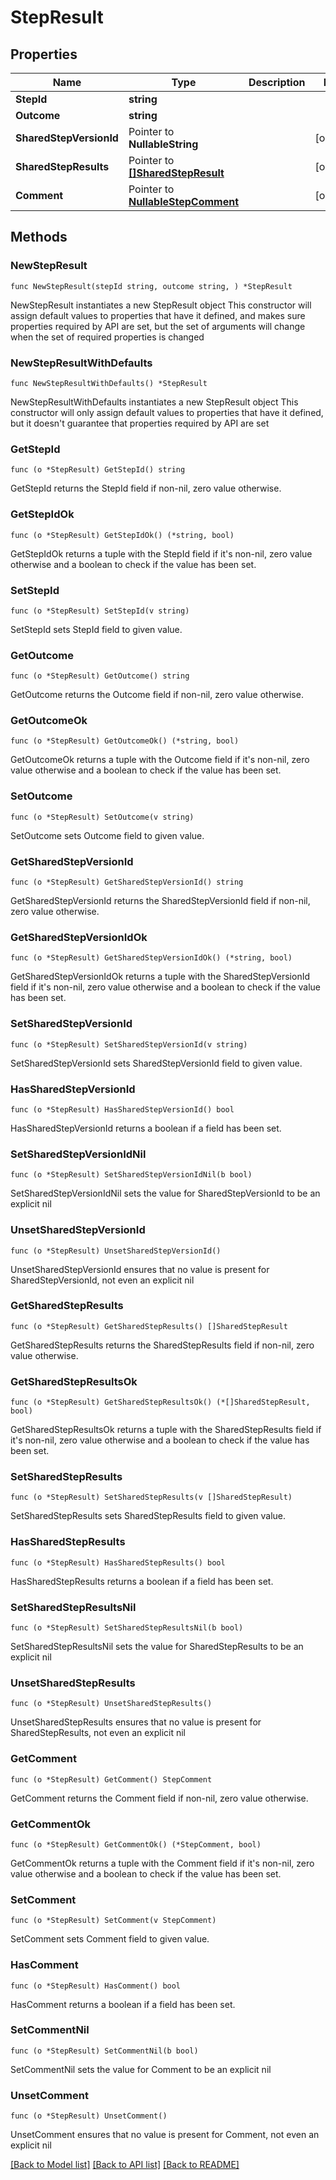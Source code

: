 # StepResult

## Properties

Name | Type | Description | Notes
------------ | ------------- | ------------- | -------------
**StepId** | **string** |  | 
**Outcome** | **string** |  | 
**SharedStepVersionId** | Pointer to **NullableString** |  | [optional] 
**SharedStepResults** | Pointer to [**[]SharedStepResult**](SharedStepResult.md) |  | [optional] 
**Comment** | Pointer to [**NullableStepComment**](StepComment.md) |  | [optional] 

## Methods

### NewStepResult

`func NewStepResult(stepId string, outcome string, ) *StepResult`

NewStepResult instantiates a new StepResult object
This constructor will assign default values to properties that have it defined,
and makes sure properties required by API are set, but the set of arguments
will change when the set of required properties is changed

### NewStepResultWithDefaults

`func NewStepResultWithDefaults() *StepResult`

NewStepResultWithDefaults instantiates a new StepResult object
This constructor will only assign default values to properties that have it defined,
but it doesn't guarantee that properties required by API are set

### GetStepId

`func (o *StepResult) GetStepId() string`

GetStepId returns the StepId field if non-nil, zero value otherwise.

### GetStepIdOk

`func (o *StepResult) GetStepIdOk() (*string, bool)`

GetStepIdOk returns a tuple with the StepId field if it's non-nil, zero value otherwise
and a boolean to check if the value has been set.

### SetStepId

`func (o *StepResult) SetStepId(v string)`

SetStepId sets StepId field to given value.


### GetOutcome

`func (o *StepResult) GetOutcome() string`

GetOutcome returns the Outcome field if non-nil, zero value otherwise.

### GetOutcomeOk

`func (o *StepResult) GetOutcomeOk() (*string, bool)`

GetOutcomeOk returns a tuple with the Outcome field if it's non-nil, zero value otherwise
and a boolean to check if the value has been set.

### SetOutcome

`func (o *StepResult) SetOutcome(v string)`

SetOutcome sets Outcome field to given value.


### GetSharedStepVersionId

`func (o *StepResult) GetSharedStepVersionId() string`

GetSharedStepVersionId returns the SharedStepVersionId field if non-nil, zero value otherwise.

### GetSharedStepVersionIdOk

`func (o *StepResult) GetSharedStepVersionIdOk() (*string, bool)`

GetSharedStepVersionIdOk returns a tuple with the SharedStepVersionId field if it's non-nil, zero value otherwise
and a boolean to check if the value has been set.

### SetSharedStepVersionId

`func (o *StepResult) SetSharedStepVersionId(v string)`

SetSharedStepVersionId sets SharedStepVersionId field to given value.

### HasSharedStepVersionId

`func (o *StepResult) HasSharedStepVersionId() bool`

HasSharedStepVersionId returns a boolean if a field has been set.

### SetSharedStepVersionIdNil

`func (o *StepResult) SetSharedStepVersionIdNil(b bool)`

 SetSharedStepVersionIdNil sets the value for SharedStepVersionId to be an explicit nil

### UnsetSharedStepVersionId
`func (o *StepResult) UnsetSharedStepVersionId()`

UnsetSharedStepVersionId ensures that no value is present for SharedStepVersionId, not even an explicit nil
### GetSharedStepResults

`func (o *StepResult) GetSharedStepResults() []SharedStepResult`

GetSharedStepResults returns the SharedStepResults field if non-nil, zero value otherwise.

### GetSharedStepResultsOk

`func (o *StepResult) GetSharedStepResultsOk() (*[]SharedStepResult, bool)`

GetSharedStepResultsOk returns a tuple with the SharedStepResults field if it's non-nil, zero value otherwise
and a boolean to check if the value has been set.

### SetSharedStepResults

`func (o *StepResult) SetSharedStepResults(v []SharedStepResult)`

SetSharedStepResults sets SharedStepResults field to given value.

### HasSharedStepResults

`func (o *StepResult) HasSharedStepResults() bool`

HasSharedStepResults returns a boolean if a field has been set.

### SetSharedStepResultsNil

`func (o *StepResult) SetSharedStepResultsNil(b bool)`

 SetSharedStepResultsNil sets the value for SharedStepResults to be an explicit nil

### UnsetSharedStepResults
`func (o *StepResult) UnsetSharedStepResults()`

UnsetSharedStepResults ensures that no value is present for SharedStepResults, not even an explicit nil
### GetComment

`func (o *StepResult) GetComment() StepComment`

GetComment returns the Comment field if non-nil, zero value otherwise.

### GetCommentOk

`func (o *StepResult) GetCommentOk() (*StepComment, bool)`

GetCommentOk returns a tuple with the Comment field if it's non-nil, zero value otherwise
and a boolean to check if the value has been set.

### SetComment

`func (o *StepResult) SetComment(v StepComment)`

SetComment sets Comment field to given value.

### HasComment

`func (o *StepResult) HasComment() bool`

HasComment returns a boolean if a field has been set.

### SetCommentNil

`func (o *StepResult) SetCommentNil(b bool)`

 SetCommentNil sets the value for Comment to be an explicit nil

### UnsetComment
`func (o *StepResult) UnsetComment()`

UnsetComment ensures that no value is present for Comment, not even an explicit nil

[[Back to Model list]](../README.md#documentation-for-models) [[Back to API list]](../README.md#documentation-for-api-endpoints) [[Back to README]](../README.md)


